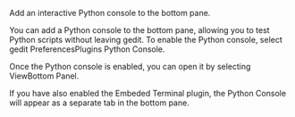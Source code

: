 <page xmlns="http://projectmallard.org/1.0/"
      type="topic" style="task"
      id="gedit-plugins-pyconsole">

<info>
  <link type="guide" xref="gedit-plugin-guide#gedit-default-plugins"/>
  <desc>Add an interactive Python console to the bottom pane.</desc>
</info>

  <title>Python console</title>

  <p>You can add a Python console to the bottom pane, allowing you to test
  Python scripts without leaving <app>gedit</app>. To enable the Python
  console, select <guiseq><gui style="menu">gedit</gui>
  <gui style="menuitem">Preferences</gui><gui>Plugins</gui>
  <gui>Python Console</gui></guiseq>.</p>

  <p>Once the Python console is enabled, you can open it by selecting
  <guiseq><gui>View</gui><gui>Bottom Panel</gui></guiseq>.</p>

  <note style="tip"><p>If you have also enabled the <gui>Embeded Terminal</gui>
  plugin, the <gui>Python Console</gui> will appear as a separate tab in the
  bottom pane.</p></note>
</page>
